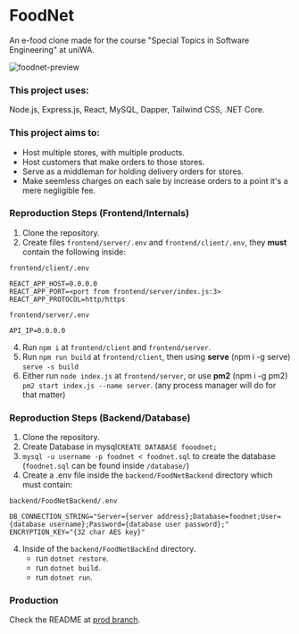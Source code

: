 # FoodNet 
An e-food clone made for the course "Special Topics in Software Engineering" at uniWA.

![foodnet-preview](https://cdn.discordapp.com/attachments/1223657359008731177/1364937022774579311/foodnet.png?ex=680b7c29&is=680a2aa9&hm=7d75a404c32e8a51c0e4cd3f6cc0ec35cf96de960e917e255ef6dc43c6efee70&)

### This project uses:
Node.js, Express.js, React, MySQL, Dapper, Tailwind CSS, .NET Core. 

### This project aims to:
- Host multiple stores, with multiple products.
- Host customers that make orders to those stores.
- Serve as a middleman for holding delivery orders for stores.
- Make seemless charges on each sale by increase orders to a point it's a mere negligible fee.

### Reproduction Steps (Frontend/Internals)
1. Clone the repository.
2. Create files `frontend/server/.env` and `frontend/client/.env`, they **must** contain the following inside:

`frontend/client/.env`
```.env
REACT_APP_HOST=0.0.0.0
REACT_APP_PORT=<port from frontend/server/index.js:3>
REACT_APP_PROTOCOL=http/https
```

`frontend/server/.env`
```.env
API_IP=0.0.0.0
```

4. Run `npm i` at `frontend/client` and `frontend/server`.
5. Run `npm run build` at `frontend/client`, then using **serve** (npm i -g serve) `serve -s build`
6. Either run `node index.js` at `frontend/server`, or use **pm2** (npm i -g pm2) `pm2 start index.js --name server`. (any process manager will do for that matter)

### Reproduction Steps (Backend/Database)
1. Clone the repository.
2. Create Database in mysql`CREATE DATABASE fooodnet;`
3. `mysql -u username -p foodnet < foodnet.sql` to create the database (`foodnet.sql` can be found inside `/database/`)
4. Create a .env file inside the `backend/FoodNetBackend` directory which must contain:

`backend/FoodNetBackend/.env`
```.env
DB_CONNECTION_STRING="Server={server address};Database=foodnet;User={database username};Password={database user password};"
ENCRYPTION_KEY="{32 char AES key}"
```

4. Inside of the `backend/FoodNetBackEnd` directory.
	- run `dotnet restore`.
	- run `dotnet build`.
	- run `dotnet run`.

### Production
Check the README at [prod branch](https://github.com/chkargakou/Foodnet/tree/prod).
